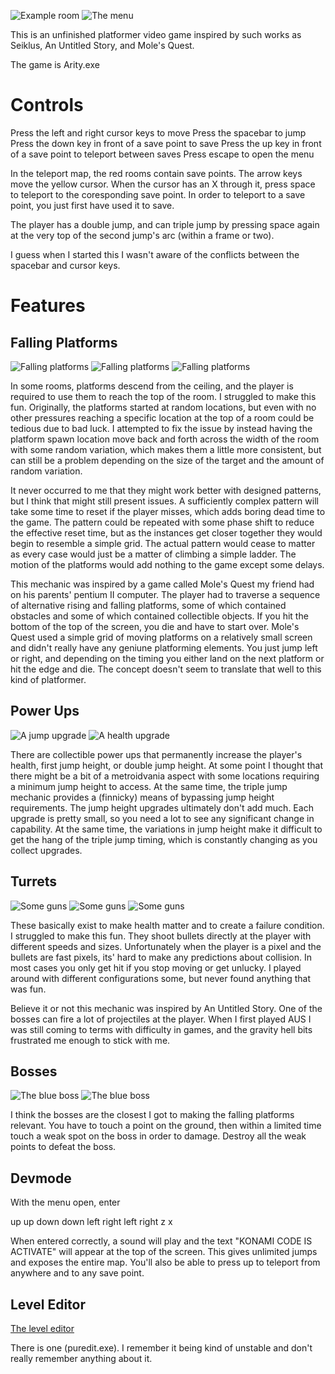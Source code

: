 ![Example room](images/first.png) ![The menu](images/map.png)

This is an unfinished platformer video game inspired by such works as Seiklus, An Untitled Story, and Mole's Quest.

The game is Arity.exe

# Controls

Press the left and right cursor keys to move
Press the spacebar to jump
Press the down key in front of a save point to save
Press the up key in front of a save point to teleport between saves
Press escape to open the menu

In the teleport map, the red rooms contain save points. The arrow keys move the yellow cursor. When the cursor has an X through it, press space to teleport to the coresponding save point. In order to teleport to a save point, you just first have used it to save.

The player has a double jump, and can triple jump by pressing space again at the very top of the second jump's arc (within a frame or two).

I guess when I started this I wasn't aware of the conflicts between the spacebar and cursor keys.

# Features

## Falling Platforms

![Falling platforms](images/first.png)
![Falling platforms](images/plat1.png)
![Falling platforms](images/plat2.png)

In some rooms, platforms descend from the ceiling, and the player is required to use them to reach the top of the room. I struggled to make this fun. Originally, the platforms started at random locations, but even with no other pressures reaching a specific location at the top of a room could be tedious due to bad luck. I attempted to fix the issue by instead having the platform spawn location move back and forth across the width of the room with some random variation, which makes them a little more consistent, but can still be a problem depending on the size of the target and the amount of random variation. 

It never occurred to me that they might work better with designed patterns, but I think that might still present issues. A sufficiently complex pattern will take some time to reset if the player misses, which adds boring dead time to the game. The pattern could be repeated with some phase shift to reduce the effective reset time, but as the instances get closer together they would begin to resemble a simple grid. The actual pattern would cease to matter as every case would just be a matter of climbing a simple ladder. The motion of the platforms would add nothing to the game except some delays.

This mechanic was inspired by a game called Mole's Quest my friend had on his parents' pentium II computer. The player had to traverse a sequence of alternative rising and falling platforms, some of which contained obstacles and some of which contained collectible objects. If you hit the bottom of the top of the screen, you die and have to start over. Mole's Quest used a simple grid of moving platforms on a relatively small screen and didn't really have any geniune platforming elements. You just jump left or right, and depending on the timing you either land on the next platform or hit the edge and die. The concept doesn't seem to translate that well to this kind of platformer.

## Power Ups

![A jump upgrade](images/powerup.png)
![A health upgrade](images/powerup2.png)

There are collectible power ups that permanently increase the player's health, first jump height, or double jump height. At some point I thought that there might be a bit of a metroidvania aspect with some locations requiring a minimum jump height to access. At the same time, the triple jump mechanic provides a (finnicky) means of bypassing jump height requirements. The jump height upgrades ultimately don't add much. Each upgrade is pretty small, so you need a lot to see any significant change in capability. At the same time, the variations in jump height make it difficult to get the hang of the triple jump timing, which is constantly changing as you collect upgrades.

## Turrets

![Some guns](images/guns1.png)
![Some guns](images/guns2.png)
![Some guns](images/guns3.png)

These basically exist to make health matter and to create a failure condition. I struggled to make this fun. They shoot bullets directly at the player with different speeds and sizes. Unfortunately when the player is a pixel and the bullets are fast pixels, its' hard to make any predictions about collision. In most cases you only get hit if you stop moving or get unlucky. I played around with different configurations some, but never found anything that was fun.

Believe it or not this mechanic was inspired by An Untitled Story. One of the bosses can fire a lot of projectiles at the player. When I first played AUS I was still coming to terms with difficulty in games, and the gravity hell bits frustrated me enough to stick with me.

## Bosses

![The blue boss](images/boss1.png)
![The blue boss](images/boss2.png)

I think the bosses are the closest I got to making the falling platforms relevant. You have to touch a point on the ground, then within a limited time touch a weak spot on the boss in order to damage. Destroy all the weak points to defeat the boss.

## Devmode

With the menu open, enter 

up up down down left right left right z x

When entered correctly, a sound will play and the text "KONAMI CODE IS ACTIVATE" will appear at the top of the screen. This gives unlimited jumps and exposes the entire map. You'll also be able to press up to teleport from anywhere and to any save point.

## Level Editor

[The level editor](images/puredit.png)

There is one (puredit.exe). I remember it being kind of unstable and don't really remember anything about it.

